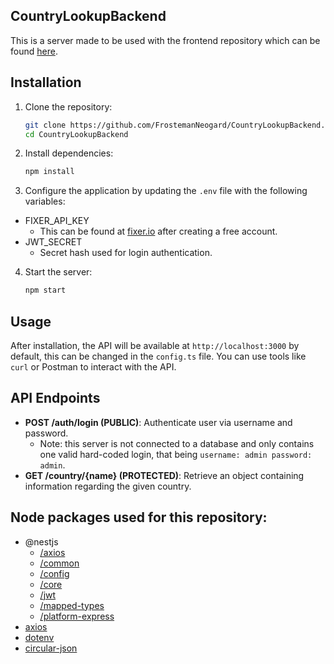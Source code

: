 ## CountryLookupBackend
This is a server made to be used with the frontend repository which can be found [here](https://github.com/FrostemanNeogard/CountryLookupFrontend).

## Installation

1. Clone the repository:

    ```bash
    git clone https://github.com/FrostemanNeogard/CountryLookupBackend.git
    cd CountryLookupBackend
    ```

2. Install dependencies:

    ```bash
    npm install
    ```

3. Configure the application by updating the `.env` file with the following variables:
- FIXER_API_KEY
  - This can be found at [fixer.io](https://fixer.io/) after creating a free account.
- JWT_SECRET
  - Secret hash used for login authentication.

4. Start the server:

    ```bash
    npm start
    ```

## Usage

After installation, the API will be available at `http://localhost:3000` by default, this can be changed in the `config.ts` file. You can use tools like `curl` or Postman to interact with the API.

## API Endpoints

- **POST /auth/login  (PUBLIC)**: Authenticate user via username and password.
  - Note: this server is not connected to a database and only contains one valid hard-coded login, that being `username: admin password: admin`.
- **GET /country/{name} (PROTECTED)**: Retrieve an object containing information regarding the given country.

## Node packages used for this repository:
- @nestjs
  - [/axios](https://www.npmjs.com/package/@nestjs/axios)
  - [/common](https://www.npmjs.com/package/@nestjs/common)
  - [/config](https://www.npmjs.com/package/@nestjs/config)
  - [/core](https://www.npmjs.com/package/@nestjs/core)
  - [/jwt](https://www.npmjs.com/package/@nestjs/jwt)
  - [/mapped-types](https://www.npmjs.com/package/@nestjs/mapped-types)
  - [/platform-express](https://www.npmjs.com/package/@nestjs/platform-express)
- [axios](https://www.npmjs.com/package/axios)
- [dotenv](https://www.npmjs.com/package/dotenv)
- [circular-json](https://www.npmjs.com/package/circular-json)